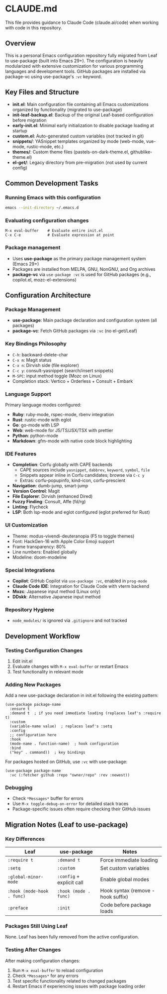 # CLAUDE.md

This file provides guidance to Claude Code (claude.ai/code) when working with code in this repository.

## Overview

This is a personal Emacs configuration repository fully migrated from Leaf to use-package (built into Emacs 29+). The configuration is heavily modularized with extensive customization for various programming languages and development tools. GitHub packages are installed via package-vc using use-package's `:vc` keyword.

## Key Files and Structure

- **init.el**: Main configuration file containing all Emacs customizations organized by functionality (migrated to use-package)
- **init-leaf-backup.el**: Backup of the original Leaf-based configuration before migration
- **early-init.el**: Minimal early initialization to disable package loading at startup
- **custom.el**: Auto-generated custom variables (not tracked in git)
- **snippets/**: YASnippet templates organized by mode (web-mode, vue-mode, rustic-mode, etc.)
- **themes/**: Custom theme files (pastels-on-dark-theme.el, githublike-theme.el)
- **el-get/**: Legacy directory from pre-migration (not used by current config)

## Common Development Tasks

### Running Emacs with this configuration
```bash
emacs --init-directory ~/.emacs.d
```

### Evaluating configuration changes
```elisp
M-x eval-buffer    # Evaluate entire init.el
C-x C-e            # Evaluate expression at point
```

### Package management
- Uses **use-package** as the primary package management system (Emacs 29+)
- Packages are installed from MELPA, GNU, NonGNU, and Org archives
- **package-vc** via `use-package :vc` is used for GitHub packages (e.g., copilot.el, mozc-el-extensions)

## Configuration Architecture

### Package Management
- **use-package**: Main package declaration and configuration system (all packages)
- **package-vc**: Fetch GitHub packages via `:vc` (no el-get/Leaf)

### Key Bindings Philosophy
- `C-h`: backward-delete-char
- `C-x m`: Magit status
- `C-x n`: Dirvish side (file explorer)
- `C-c y`: consult-yasnippet (search/insert snippets)
- `M-SPC`: input method toggle (Mozc on Linux)
- Completion stack: Vertico + Orderless + Consult + Embark

### Language Support
Primary language modes configured:
- **Ruby**: ruby-mode, rspec-mode, rbenv integration
- **Rust**: rustic-mode with eglot
- **Go**: go-mode with LSP
- **Web**: web-mode for JS/TS/JSX/TSX with prettier
- **Python**: python-mode
- **Markdown**: gfm-mode with native code block highlighting

### IDE Features
- **Completion**: Corfu globally with CAPE backends
  - CAPE sources include `yasnippet`, `dabbrev`, `keyword`, `symbol`, `file`
  - Snippets appear inline in Corfu candidates; browse via `C-c y`
  - Extras: corfu-popupinfo, kind-icon, corfu-prescient
- **Navigation**: dumb-jump, smart-jump
- **Version Control**: Magit
- **File Explorer**: Dirvish (enhanced Dired)
- **Fuzzy Finding**: Consult, Affe (fd/rg)
- **Linting**: Flycheck
- **LSP**: Both lsp-mode and eglot configured (eglot preferred for Rust)

### UI Customization
- Theme: modus-vivendi-deuteranopia (F5 to toggle themes)
- Font: HackGen-16 with Apple Color Emoji support
- Frame transparency: 80%
- Line numbers: Enabled globally
- Modeline: doom-modeline

### Special Integrations
- **Copilot**: GitHub Copilot via `use-package :vc`, enabled in `prog-mode`
- **Claude Code IDE**: Integration for Claude Code with vterm backend
- **Mozc**: Japanese input method (Linux only)
- **DDskk**: Alternative Japanese input method

### Repository Hygiene
- `node_modules/` is ignored via `.gitignore` and not tracked

## Development Workflow

### Testing Configuration Changes
1. Edit init.el
2. Evaluate changes with `M-x eval-buffer` or restart Emacs
3. Test functionality in relevant mode

### Adding New Packages
Add a new use-package declaration in init.el following the existing pattern:
```elisp
(use-package package-name
  :ensure t
  :demand t  ; if you need immediate loading (replaces leaf's :require t)
  :custom
  (variable-name value)  ; replaces leaf's :setq
  :config
  ;; configuration here
  :hook
  (mode-name . function-name)  ; hook configuration
  :bind
  ("key" . command))  ; key bindings
```

For packages hosted on GitHub, use `:vc` with use-package:
```elisp
(use-package package-name
  :vc (:fetcher github :repo "owner/repo" :rev :newest))
```

### Debugging
- Check `*Messages*` buffer for errors
- Use `M-x toggle-debug-on-error` for detailed stack traces
- Package-specific issues often require checking their GitHub issues

## Migration Notes (Leaf to use-package)

### Key Differences
| Leaf | use-package | Notes |
|------|-------------|-------|
| `:require t` | `:demand t` | Force immediate loading |
| `:setq` | `:custom` | Set custom variables |
| `:global-minor-mode` | `:config` + explicit call | Enable global modes |
| `:hook (mode-hook . func)` | `:hook (mode . func)` | Hook syntax (remove -hook suffix) |
| `:preface` | `:init` | Code before package loads |

### Packages Still Using Leaf
None. Leaf has been fully removed from the active configuration.

### Testing After Changes
After making configuration changes:
1. Run `M-x eval-buffer` to reload configuration
2. Check `*Messages*` for any errors
3. Test specific functionality related to changed packages
4. Restart Emacs if experiencing issues with package loading order
